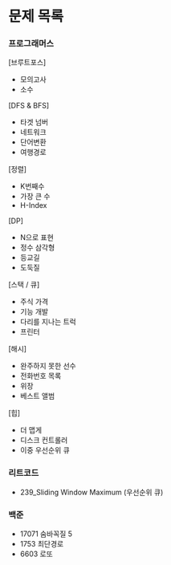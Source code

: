 # 문제 목록
### 프로그래머스 
[브루트포스]
- 모의고사 
- 소수

[DFS & BFS]
- 타겟 넘버
- 네트워크
- 단어변환
- 여행경로

[정렬]
- K번째수
- 가장 큰 수
- H-Index

[DP]
- N으로 표현
- 정수 삼각형
- 등교길
- 도둑질

[스택 / 큐]
- 주식 가격
- 기능 개발
- 다리를 지나는 트럭
- 프린터

[해시]
- 완주하지 못한 선수
- 전화번호 목록
- 위장
- 베스트 앨범

[힙]
- 더 맵게
- 디스크 컨트롤러
- 이중 우선순위 큐

### 리트코드
 
- 239_Sliding Window Maximum (우선순위 큐)

### 백준
- 17071 숨바꼭질 5
- 1753 최단경로
- 6603 로또